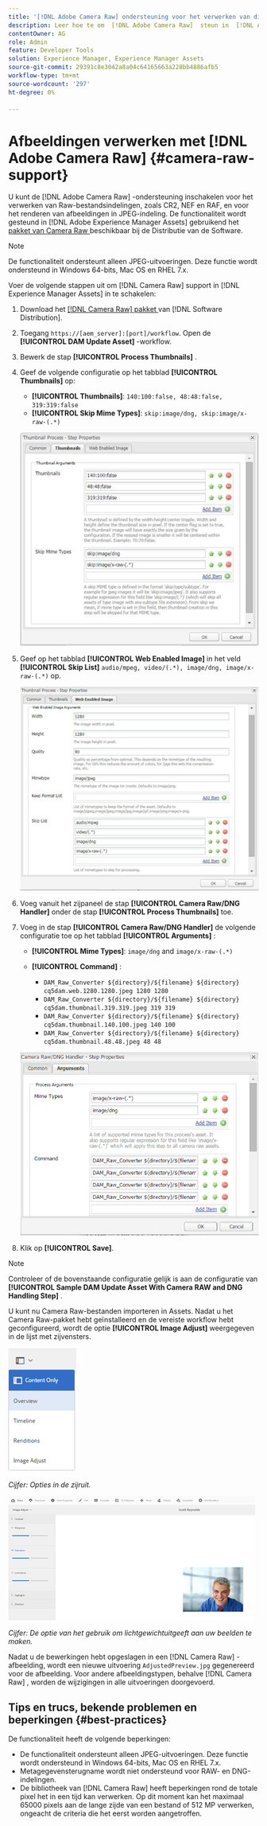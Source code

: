 ```yaml
---
title: '[!DNL Adobe Camera Raw] ondersteuning voor het verwerken van digitale elementen'
description: Leer hoe te om  [!DNL Adobe Camera Raw]  steun in  [!DNL Adobe Experience Manager Assets] toe te laten
contentOwner: AG
role: Admin
feature: Developer Tools
solution: Experience Manager, Experience Manager Assets
source-git-commit: 29391c8e3042a8a04c64165663a228bb4886afb5
workflow-type: tm+mt
source-wordcount: '297'
ht-degree: 0%

---
```


# Afbeeldingen verwerken met [!DNL Adobe Camera Raw] {#camera-raw-support}

U kunt de [!DNL Adobe Camera Raw] -ondersteuning inschakelen voor het verwerken van Raw-bestandsindelingen, zoals CR2, NEF en RAF, en voor het renderen van afbeeldingen in JPEG-indeling. De functionaliteit wordt gesteund in [!DNL Adobe Experience Manager Assets] gebruikend het [ pakket van Camera Raw ](https://experience.adobe.com/#/downloads/content/software-distribution/en/aem.html?package=/content/software-distribution/en/details.html/content/dam/aem/public/adobe/packages/aem630/product/assets/aem-assets-cameraraw-pkg) beschikbaar bij de Distributie van de Software.

>[!NOTE]
>
>De functionaliteit ondersteunt alleen JPEG-uitvoeringen. Deze functie wordt ondersteund in Windows 64-bits, Mac OS en RHEL 7.x.

Voer de volgende stappen uit om [!DNL Camera Raw] support in [!DNL Experience Manager Assets] in te schakelen:

1. Download het [[!DNL Camera Raw]  pakket ](https://experience.adobe.com/#/downloads/content/software-distribution/en/aem.html?package=/content/software-distribution/en/details.html/content/dam/aem/public/adobe/packages/cq650/product/assets/aem-assets-cameraraw-pkg-1.4.8.zip) van [!DNL Software Distribution].
1. Toegang `https://[aem_server]:[port]/workflow`. Open de **[!UICONTROL DAM Update Asset]** -workflow.
1. Bewerk de stap **[!UICONTROL Process Thumbnails]** .
1. Geef de volgende configuratie op het tabblad **[!UICONTROL Thumbnails]** op:

   * **[!UICONTROL Thumbnails]**: `140:100:false, 48:48:false, 319:319:false`
   * **[!UICONTROL Skip Mime Types]**: `skip:image/dng, skip:image/x-raw-(.*)`

   ![ chlimage_1-128 ](assets/chlimage_1-334.png)

1. Geef op het tabblad **[!UICONTROL Web Enabled Image]** in het veld **[!UICONTROL Skip List]** `audio/mpeg, video/(.*), image/dng, image/x-raw-(.*)` op.

   ![ chlimage_1-129 ](assets/chlimage_1-335.png)

1. Voeg vanuit het zijpaneel de stap **[!UICONTROL Camera Raw/DNG Handler]** onder de stap **[!UICONTROL Process Thumbnails]** toe.
1. Voeg in de stap **[!UICONTROL Camera Raw/DNG Handler]** de volgende configuratie toe op het tabblad **[!UICONTROL Arguments]** :

   * **[!UICONTROL Mime Types]**: `image/dng` and `image/x-raw-(.*)`
   * **[!UICONTROL Command]** :

      * `DAM_Raw_Converter ${directory}/${filename} ${directory} cq5dam.web.1280.1280.jpeg 1280 1280`
      * `DAM_Raw_Converter ${directory}/${filename} ${directory} cq5dam.thumbnail.319.319.jpeg 319 319`
      * `DAM_Raw_Converter ${directory}/${filename} ${directory} cq5dam.thumbnail.140.100.jpeg 140 100`
      * `DAM_Raw_Converter ${directory}/${filename} ${directory} cq5dam.thumbnail.48.48.jpeg 48 48`

   ![ chlimage_1-130 ](assets/chlimage_1-336.png)

1. Klik op **[!UICONTROL Save]**.

>[!NOTE]
>
>Controleer of de bovenstaande configuratie gelijk is aan de configuratie van **[!UICONTROL Sample DAM Update Asset With Camera RAW and DNG Handling Step]** .

U kunt nu Camera Raw-bestanden importeren in Assets. Nadat u het Camera Raw-pakket hebt geïnstalleerd en de vereiste workflow hebt geconfigureerd, wordt de optie **[!UICONTROL Image Adjust]** weergegeven in de lijst met zijvensters.

![ chlimage_1-131 ](assets/chlimage_1-337.png)

*Cijfer: Opties in de zijruit.*

![ chlimage_1-132 ](assets/chlimage_1-338.png)

*Cijfer: De optie van het gebruik om lichtgewichtuitgeeft aan uw beelden te maken.*

Nadat u de bewerkingen hebt opgeslagen in een [!DNL Camera Raw] -afbeelding, wordt een nieuwe uitvoering `AdjustedPreview.jpg` gegenereerd voor de afbeelding. Voor andere afbeeldingstypen, behalve [!DNL Camera Raw] , worden de wijzigingen in alle uitvoeringen doorgevoerd.

## Tips en trucs, bekende problemen en beperkingen {#best-practices}

De functionaliteit heeft de volgende beperkingen:

* De functionaliteit ondersteunt alleen JPEG-uitvoeringen. Deze functie wordt ondersteund in Windows 64-bits, Mac OS en RHEL 7.x.
* Metagegevensterugname wordt niet ondersteund voor RAW- en DNG-indelingen.
* De bibliotheek van [!DNL Camera Raw] heeft beperkingen rond de totale pixel het in een tijd kan verwerken. Op dit moment kan het maximaal 65000 pixels aan de lange zijde van een bestand of 512 MP verwerken, ongeacht de criteria die het eerst worden aangetroffen.
